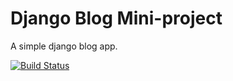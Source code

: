 # Django Blog Mini-project

A simple django blog app.

[![Build Status](https://travis-ci.com/DarrenCoppinger/django-blog.svg?branch=master)](https://travis-ci.com/DarrenCoppinger/django-blog)